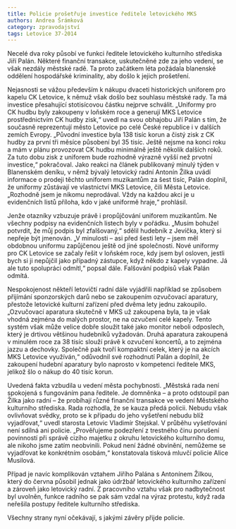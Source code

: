 ```yaml
---
title: Policie prošetřuje investice ředitele letovického MKS
authors: Andrea Šrámková
category: zpravodajství
tags: Letovice 37-2014 
---
```


Necelé dva roky působí ve funkci ředitele letovického kulturního střediska Jiří Palán. Některé finanční transakce, uskutečněné zde za jeho vedení, se však nezdály městské radě. Ta proto začátkem léta požádala blanenské oddělení hospodářské kriminality, aby došlo k jejich prošetření.

Nejasnosti se vážou především k nákupu dvaceti historických uniforem pro kapelu CK Letovice, k němuž však došlo bez souhlasu městské rady. Ta má investice přesahující stotisícovou částku nejprve schválit. „Uniformy pro CK hudbu byly zakoupeny v loňském roce a generují MKS Letovice prostřednictvím CK hudby zisk,“ uvedl na svou obhajobu Jiří Palán s tím, že současně reprezentují město Letovice po celé České republice i v dalších zemích Evropy. „Původní investice byla 138 tisíc korun a čistý zisk z CK hudby za první tři měsíce působení byl 35 tisíc. Ještě nejsme na konci roku a mám v plánu provozovat CK hudbu minimálně ještě několik dalších roků. Za tuto dobu zisk z uniforem bude rozhodně výrazně vyšší než prvotní investice,“ pokračoval. Jako reakci na článek publikovaný minulý týden v Blanenském deníku, v němž bývalý letovický radní Antonín Žilka uvádí informace o prodeji těchto uniforem muzikantům za šest tisíc, Palán doplnil, že uniformy zůstávají ve vlastnictví MKS Letovice, čili Města Letovice. „Rozhodně jsem je nikomu neprodával. Vždy na každou akci je u evidenčních listů příloha, kdo v jaké uniformě hraje,“ prohlásil.

Jenže otazníky vzbuzuje právě i propůjčování uniforem muzikantům. Ne všechny podpisy na evidenčních listech byly v pořádku. „Musím bohužel potvrdit, že můj podpis byl zfalšovaný,“ sdělil hudebník z Jevíčka, který si nepřeje být jmenován. „V minulosti – asi před šesti lety – jsem měl obdobnou uniformu zapůjčenou ještě od jiné společnosti. Nové uniformy pro CK Letovice se začaly řešit v loňském roce, kdy jsem byl osloven, jestli bych si ji nepůjčil jako případný zástupce, když někdo z kapely vypadne. Já ale tuto spolupráci odmítl,“ popsal dále. Falšování podpisů však Palán odmítá.

Nespokojenost někteří letovičtí radní dále vyjádřili například se způsobem přijímání sponzorských darů nebo se zakoupením ozvučovací aparatury, přestože letovické kulturní zařízení před dvěma lety jednu zakoupilo. „Ozvučovací aparatura skutečně v MKS už zakoupena byla, ta je však vhodná zejména do malých prostor, ne na ozvučení celé kapely. Tento systém však může velice dobře sloužit také jako monitor neboli odposlech, který je drtivou většinou hudebníků vyžadován. Druhá aparatura zakoupená v minulém roce za 38 tisíc slouží právě k ozvučení koncertů, a to zejména jazzu a dechovky. Společně pak tvoří kompaktní celek, který je na akcích MKS Letovice využíván,“ odůvodnil své rozhodnutí Palán a doplnil, že zakoupení hudební aparatury bylo naprosto v kompetenci ředitele MKS, jelikož šlo o nákup do 40 tisíc korun.

Uvedená fakta vzbudila u vedení města pochybnosti. „Městská rada není spokojená s fungováním pana ředitele. Je domněnka – a proto odstoupil pan Žilka jako radní – že probíhají různé finanční transakce ve vedení Městského kulturního střediska. Rada rozhodla, že se kauza předá policii. Nebudu však ovlivňovat svědky, proto se k případu do jeho vyšetření nebudu blíž vyjadřovat,“ uvedl starosta Letovic Vladimír Stejskal. V průběhu vyšetřování není sdílná ani policie. „Prověřujeme podezření z trestného činu porušení povinností při správě cizího majetku z okruhu letovického kulturního domu, ale nikoho jsme zatím neobvinili. Pokud není žádné obvinění, nemůžeme se vyjadřovat ke konkrétním osobám,“ konstatovala tisková mluvčí policie Alice Musilová.

Případ je navíc komplikován vztahem Jiřího Palána s Antonínem Žilkou, který do června působil jednak jako údržbář letovického kulturního zařízení a zároveň jako letovický radní. Z pracovního vztahu však pro nadbytečnost byl uvolněn, funkce radního se pak sám vzdal na výraz protestu, když rada neřešila postupy ředitele kulturního střediska.

Všechny strany nyní očekávají, s jakými závěry přijde policie.